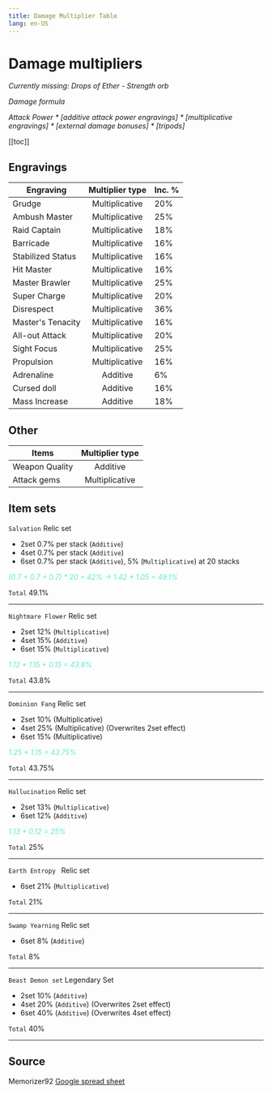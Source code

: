 ```yaml
---
title: Damage Multiplier Table
lang: en-US
---
```


<style scoped>
.VPSocialLink {
  height: 27px;
}

table {}

</style>

# Damage multipliers

_Currently missing: Drops of Ether - Strength orb_

_Damage formula_

<em class="text-08">Attack Power \* [additive attack power engravings] \* [multiplicative engravings] \* [external damage bonuses] \* [tripods]</em>

[[toc]]

## Engravings

| Engraving         | Multiplier type | Inc. % |
| ----------------- | :-------------: | ------ |
| Grudge            | Multiplicative  | 20%    |
| Ambush Master     | Multiplicative  | 25%    |
| Raid Captain      | Multiplicative  | 18%    |
| Barricade         | Multiplicative  | 16%    |
| Stabilized Status | Multiplicative  | 16%    |
| Hit Master        | Multiplicative  | 16%    |
| Master Brawler    | Multiplicative  | 25%    |
| Super Charge      | Multiplicative  | 20%    |
| Disrespect        | Multiplicative  | 36%    |
| Master's Tenacity | Multiplicative  | 16%    |
| All-out Attack    | Multiplicative  | 20%    |
| Sight Focus       | Multiplicative  | 25%    |
| Propulsion        | Multiplicative  | 16%    |
| Adrenaline        |    Additive     | 6%     |
| Cursed doll       |    Additive     | 16%    |
| Mass Increase     |    Additive     | 18%    |

## Other

| Items          | Multiplier type |
| -------------- | :-------------: |
| Weapon Quality |    Additive     |
| Attack gems    | Multiplicative  |

## Item sets

`Salvation` <span class="relic-text text-08">Relic set</span>

- 2set 0.7% per stack (`Additive`)
- 4set 0.7% per stack (`Additive`)
- 6set 0.7% per stack (`Additive`), 5% (`Multiplicative`) at 20 stacks

<em style="color:#5eead4">(0.7 + 0.7 + 0.7) \* 20 = 42% -> 1.42 \* 1.05 = 49.1%</em>

`Total` 49.1%

---

`Nightmare Flower` <span class="relic-text text-08">Relic set</span>

- 2set 12% (`Multiplicative`)
- 4set 15% (`Additive`)
- 6set 15% (`Multiplicative`)

<em style="color:#5eead4">1.12 \* 1.15 + 0.15 = 43.8%</em>

`Total` 43.8%

---

`Dominion Fang` <span class="relic-text text-08">Relic set</span>

- 2set 10% (Multiplicative)
- 4set 25% (Multiplicative) (Overwrites 2set effect)
- 6set 15% (Multiplicative)

<em style="color:#5eead4">1.25 \* 1.15 = 43.75%</em>

`Total` 43.75%

---

`Hallucination` <span class="relic-text text-08">Relic set</span>

- 2set 13% (`Multiplicative`)
- 6set 12% (`Additive`)

<em style="color:#5eead4">1.13 + 0.12 = 25%</em>

`Total` 25%

---

`Earth Entropy ` <span class="relic-text text-08">Relic set</span>

- 6set 21% (`Multiplicative`)

`Total` 21%

---

`Swamp Yearning` <span class="relic-text text-08">Relic set</span>

- 6set 8% (`Additive`)

`Total` 8%

---

`Beast Demon set` <span class="legendary-text text-08">Legendary Set</span>

- 2set 10% (`Additive`)
- 4set 20% (`Additive`) (Overwrites 2set effect)
- 6set 40% (`Additive`) (Overwrites 4set effect)

`Total` 40%

---

<!-- ## Calculator

<em class="text-08">Attack Power \* [additive attack power engravings] \* [multiplicative engravings] \* [external damage bonuses] \* [tripods]</em>

<dmgCalc /> -->

## **Source**

<span class="VPSocialLinks VPNavBarSocialLinks social-links flex">Memorizer92<VPSocialLink  icon="youtube"  link="https://www.youtube.com/watch?v=0G1bWVh4IaQ" /></span>
[Google spread sheet](https://docs.google.com/spreadsheets/d/1Hrugb5l7QRsDZPHp6a4O8ZRm2v8PbUrGcLHrto3V4oI/edit#gid=0)
